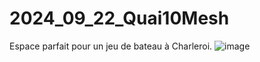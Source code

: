 # 2024_09_22_Quai10Mesh
Espace parfait pour un jeu de bateau à Charleroi.
![image](https://github.com/user-attachments/assets/c1b869c8-2b74-43b4-8341-329da4adf14f)
